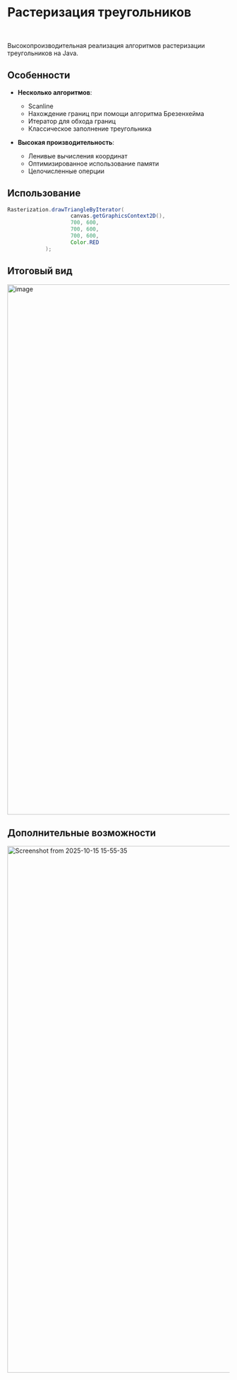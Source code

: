 # Растеризация треугольников

<br>

Высокопроизводительная реализация алгоритмов растеризации треугольников на Java.

## Особенности

- **Несколько алгоритмов**:
  - Scanline
  - Нахождение границ при помощи алгоритма Брезенхейма
  - Итератор для обхода границ
  - Классическое заполнение треугольника

- **Высокая производительность**:
  - Ленивые вычисления координат
  - Оптимизированное использование памяти
  - Целочисленные оперции

## Использование

```java
Rasterization.drawTriangleByIterator(
                    canvas.getGraphicsContext2D(),
                    700, 600,
                    700, 600,
                    700, 600,
                    Color.RED
            );
```
## Итоговый вид
<img width="1594" height="1200" alt="image" src="https://github.com/user-attachments/assets/9890f347-261a-4986-9d2a-b07235c76cab" />

## Дополнительные возможности
<img width="1592" height="1192" alt="Screenshot from 2025-10-15 15-55-35" src="https://github.com/user-attachments/assets/513c665b-d5ef-4f06-88c2-43102bc4b653" />

